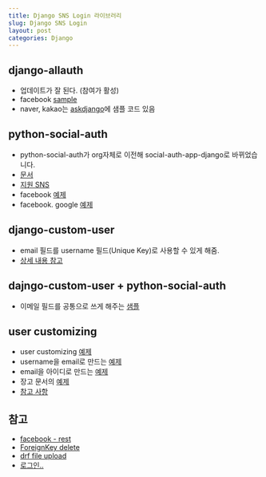 ```yaml
---
title: Django SNS Login 라이브러리
slug: Django SNS Login
layout: post
categories: Django
---
```


## django-allauth

- 업데이트가 잘 된다. (참여가 활성)
- facebook [sample](https://medium.com/@jinkwon711/django-allauth-facebook-login-b536444cbc6b)
- naver, kakao는 [askdjango](https://github.com/askdjango/django-allauth-providers-ko)에 샘플 코드 있음
  

## python-social-auth

- python-social-auth가 org자체로 이전해 social-auth-app-django로 바뀌었습니다.
- [문서](http://python-social-auth.readthedocs.io/en/latest/configuration/django.html)
- [지원 SNS](http://python-social-auth-docs.readthedocs.io/en/latest/index.html)
- facebook [예제](https://milooy.wordpress.com/2016/02/19/django-social-auth/)
- facebook. google [예제](https://beomi.github.io/2017/02/08/Setup-SocialAuth-for-Django/)
  

## django-custom-user

- email 필드를 username 필드(Unique Key)로 사용할 수 있게 해줌.
- [상세 내용 참고](https://github.com/jcugat/django-custom-user#django-custom-user)
  

## dajngo-custom-user + python-social-auth

- 이메일 필드를 공통으로 쓰게 해주는 [샘플](https://beomi.github.io/2017/03/22/Setup-SocialAuth-for-Django-Email-as-User/)
  

## user customizing

- user customizing [예제](http://henotia.tistory.com/102)
- username을 email로 만드는 [예제](https://milooy.wordpress.com/2016/02/18/extend-django-user-model/)
- email을 아이디로 만드는 [예제](https://irrationnelle.azurewebsites.net/archives/1701)
- 장고 문서의 [예제](https://docs.djangoproject.com/en/1.11/topics/auth/customizing/#a-full-example)
- [참고 사항](http://makerj.tistory.com/234)
  

## 참고

- [facebook - rest](http://makerj.tistory.com/233)
- [ForeignKey delete](http://makerj.tistory.com/251)
- [drf file upload](http://makerj.tistory.com/227)
- [로그인..](http://makerj.tistory.com/223)
  
  


